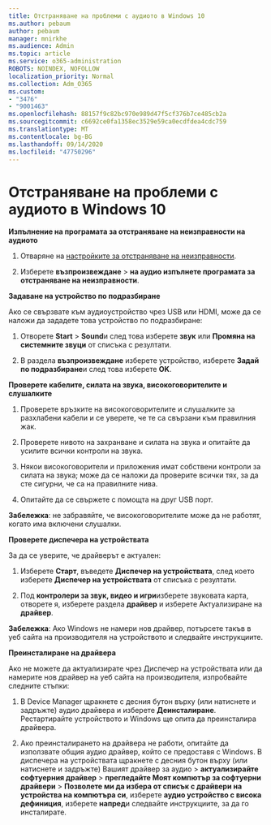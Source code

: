 ```yaml
---
title: Отстраняване на проблеми с аудиото в Windows 10
ms.author: pebaum
author: pebaum
manager: mnirkhe
ms.audience: Admin
ms.topic: article
ms.service: o365-administration
ROBOTS: NOINDEX, NOFOLLOW
localization_priority: Normal
ms.collection: Adm_O365
ms.custom:
- "3476"
- "9001463"
ms.openlocfilehash: 88157f9c82bc970e989d47f5cf376b7ce485cb2a
ms.sourcegitcommit: c6692ce0fa1358ec3529e59ca0ecdfdea4cdc759
ms.translationtype: MT
ms.contentlocale: bg-BG
ms.lasthandoff: 09/14/2020
ms.locfileid: "47750296"
---
```

# <a name="troubleshooting-audio-issues-in-windows-10"></a>Отстраняване на проблеми с аудиото в Windows 10

**Изпълнение на програмата за отстраняване на неизправности на аудиото**

1.  Отваряне на [настройките за отстраняване на неизправности](ms-settings:troubleshoot).

2.  Изберете **възпроизвеждане**  >  **на аудио изпълнете програмата за отстраняване на неизправности**.

**Задаване на устройство по подразбиране**

Ако се свързвате към аудиоустройство чрез USB или HDMI, може да се наложи да зададете това устройство по подразбиране:

1. Отворете **Start**  >  **Sound**и след това изберете **звук** или **Промяна на системните звуци** от списъка с резултати.

2.  В раздела **възпроизвеждане** изберете устройство, изберете **Задай по подразбиране**и след това изберете **OK**.

**Проверете кабелите, силата на звука, високоговорителите и слушалките**

1. Проверете връзките на високоговорителите и слушалките за разхлабени кабели и се уверете, че те са свързани към правилния жак.

2. Проверете нивото на захранване и силата на звука и опитайте да усилите всички контроли на звука.

3. Някои високоговорители и приложения имат собствени контроли за силата на звука; може да се наложи да проверите всички тях, за да сте сигурни, че са на правилните нива.

4. Опитайте да се свържете с помощта на друг USB порт.

**Забележка**: не забравяйте, че високоговорителите може да не работят, когато има включени слушалки.

**Проверете диспечера на устройствата**

За да се уверите, че драйверът е актуален:

1. Изберете **Старт**, въведете **Диспечер на устройствата**, след което изберете **Диспечер на устройствата** от списъка с резултати.

2. Под **контролери за звук, видео и игри**изберете звуковата карта, отворете я, изберете раздела **драйвер** и изберете Актуализиране на **драйвер**.

**Забележка**: Ако Windows не намери нов драйвер, потърсете такъв в уеб сайта на производителя на устройството и следвайте инструкциите.

**Преинсталиране на драйвера**

Ако не можете да актуализирате чрез Диспечер на устройствата или да намерите нов драйвер на уеб сайта на производителя, изпробвайте следните стъпки:

1. В Device Manager щракнете с десния бутон върху (или натиснете и задръжте) аудио драйвера и изберете **Деинсталиране**. Рестартирайте устройството и Windows ще опита да преинсталира драйвера.

2. Ако преинсталирането на драйвера не работи, опитайте да използвате общия аудио драйвер, който се предоставя с Windows. В диспечера на устройствата щракнете с десния бутон върху (или натиснете и задръжте) Вашият драйвер за аудио > **актуализирайте софтуерния драйвер**  >  **прегледайте Моят компютър за софтуерни драйвери**  >  **Позволете ми да избера от списък с драйвери на устройства на компютъра си**, изберете **аудио устройство с висока дефиниция**, изберете **напред**и следвайте инструкциите, за да го инсталирате.
